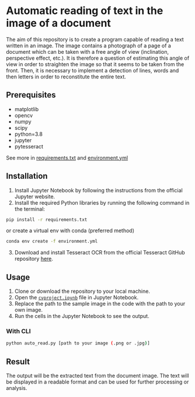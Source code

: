 # Automatic reading of text in the image of a document

The aim of this repository is to create a program capable of reading a text written in an image. The image contains a photograph of a page of a document which can be taken with a free angle of view (inclination, perspective effect, etc.). It is therefore a question of estimating this angle of view in order to straighten the image so that it seems to be taken from the front. Then, it is necessary to implement a detection of lines, words and then letters in order to reconstitute the entire text.

## Prerequisites 

- matplotlib
- opencv
- numpy
- scipy
- python=3.8
- jupyter
- pytesseract

See more in [requirements.txt](requirements.txt) and [environment.yml](environment.yml)

## Installation
1. Install Jupyter Notebook by following the instructions from the official Jupyter website.
2. Install the required Python libraries by running the following command in the terminal:

```bash
pip install -r requirements.txt
```

or create a virtual env with conda (preferred method)

```bash
conda env create -f environment.yml
```

3. Download and install Tesseract OCR from the official Tesseract GitHub repository
 [here](https://github.com/UB-Mannheim/tesseract/wiki).

## Usage
1. Clone or download the repository to your local machine.
2. Open the [`cvproject.ipynb`](cvproject.ipynb) file in Jupyter Notebook.
3. Replace the path to the sample image in the code with the path to your own image.
4. Run the cells in the Jupyter Notebook to see the output.

### With CLI

```bash
python auto_read.py [path to your image (.png or .jpg)]
```
## Result
The output will be the extracted text from the document image. The text will be displayed in a readable format and can be used for further processing or analysis.